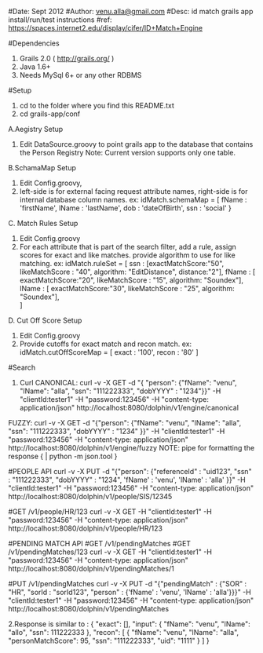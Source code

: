 #Date: Sept 2012
#Author: venu.alla@gmail.com
#Desc: id match grails app install/run/test instructions
#ref: https://spaces.internet2.edu/display/cifer/ID+Match+Engine

#Dependencies
1. Grails 2.0 ( http://grails.org/ )
2. Java 1.6+
3. Needs MySql 6+ or any other RDBMS

#Setup
1. cd to the folder where you find this README.txt
2. cd grails-app/conf


A.Aegistry Setup
1. Edit DataSource.groovy to point grails app to the database that contains the Person Registry
Note: Current version supports only one table. 

B.SchamaMap Setup
1. Edit Config.groovy, 
2. left-side is for external facing request attribute names, right-side is for internal database column names.
ex:
idMatch.schemaMap = [
     fName : 'firstName',
     lName : 'lastName',
     dob : 'dateOfBirth',
     ssn : 'social'
}

C. Match Rules Setup 
1. Edit Config.groovy
2. For each attribute that is part of the search filter, add a rule, assign scores for exact and like matches. provide algorithm to use for like matching.
ex:
idMatch.ruleSet = [
    ssn : [exactMatchScore:"50", likeMatchScore : "40", algorithm: "EditDistance", distance:"2"],
    fName : [ exactMatchScore:"20", likeMatchScore : "15", algorithm: "Soundex"],     
    lName : [ exactMatchScore:"30", likeMatchScore : "25", algorithm: "Soundex"],     
]

D. Cut Off Score Setup
1. Edit Config.groovy
2. Provide cutoffs for exact match and recon match. 
ex:
idMatch.cutOffScoreMap = [ exact : '100', recon : '80' ]


#Search
1. Curl
CANONICAL:
curl -v -X GET -d "{ "person": {"fName": "venu", "lName": "alla", "ssn": "111222333", "dobYYYY" : "1234"}}" -H "clientId:tester1" -H "password:123456" -H "content-type: application/json" http://localhost:8080/dolphin/v1/engine/canonical


FUZZY:
curl -v -X GET -d "{"person": {"fName": "venu", "lName": "alla", "ssn": "111222333", "dobYYYY" : "1234" }}" -H "clientId:tester1" -H "password:123456" -H "content-type: application/json" http://localhost:8080/dolphin/v1/engine/fuzzy
NOTE: pipe for formatting the response { | python -m json.tool }

#PEOPLE API
curl -v -X PUT -d "{"person": {"referenceId" : "uid123", "ssn" : "111222333", "dobYYYY" : "1234", 'fName' : 'venu', 'lName' : 'alla' }}" -H "clientId:tester1" -H "password:123456" -H "content-type: application/json" http://localhost:8080/dolphin/v1/people/SIS/12345

#GET /v1/people/HR/123
curl -v -X GET  -H "clientId:tester1" -H "password:123456" -H "content-type: application/json" http://localhost:8080/dolphin/v1/people/HR/123

#PENDING MATCH API
#GET /v1/pendingMatches
#GET /v1/pendingMatches/123
curl -v -X GET  -H "clientId:tester1" -H "password:123456" -H "content-type: application/json" http://localhost:8080/dolphin/v1/pendingMatches/1

#PUT /v1/pendingMatches
curl -v -X PUT -d "{"pendingMatch" : {"SOR" : "HR", "sorId : "sorId123", "person" : {'fName' : 'venu', 'lName' : 'alla'}}}" -H "clientId:tester1" -H "password:123456" -H "content-type: application/json" http://localhost:8080/dolphin/v1/pendingMatches 


2.Response is similar to :
{
    "exact": [], 
    "input": {
        "fName": "venu", 
        "lName": "allo", 
        "ssn": 111222333
    }, 
    "recon": [
        {
            "fName": "venu", 
            "lName": "alla", 
            "personMatchScore": 95, 
            "ssn": "111222333", 
            "uid": "1111"
        }
    ]
}
